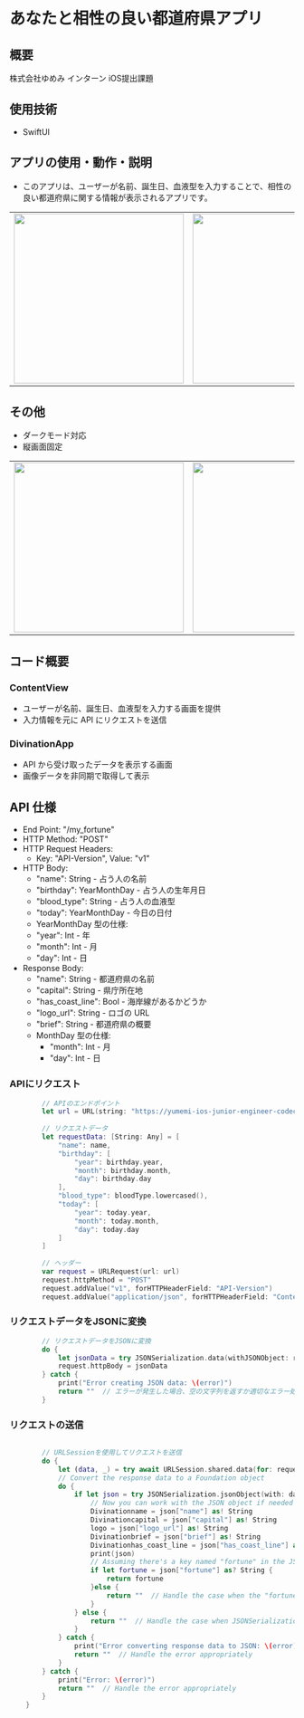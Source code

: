 # あなたと相性の良い都道府県アプリ

## 概要
株式会社ゆめみ インターン iOS提出課題

## 使用技術
- SwiftUI

## アプリの使用・動作・説明

- このアプリは、ユーザーが名前、誕生日、血液型を入力することで、相性の良い都道府県に関する情報が表示されるアプリです。
<table>
<tr>
<td><img src="https://private-user-images.githubusercontent.com/120109331/289011229-8b5b6206-502e-4a86-8ce2-4e801335163a.png?jwt=eyJhbGciOiJIUzI1NiIsInR5cCI6IkpXVCJ9.eyJpc3MiOiJnaXRodWIuY29tIiwiYXVkIjoicmF3LmdpdGh1YnVzZXJjb250ZW50LmNvbSIsImtleSI6ImtleTEiLCJleHAiOjE3MDIwMjUzNjIsIm5iZiI6MTcwMjAyNTA2MiwicGF0aCI6Ii8xMjAxMDkzMzEvMjg5MDExMjI5LThiNWI2MjA2LTUwMmUtNGE4Ni04Y2UyLTRlODAxMzM1MTYzYS5wbmc_WC1BbXotQWxnb3JpdGhtPUFXUzQtSE1BQy1TSEEyNTYmWC1BbXotQ3JlZGVudGlhbD1BS0lBSVdOSllBWDRDU1ZFSDUzQSUyRjIwMjMxMjA4JTJGdXMtZWFzdC0xJTJGczMlMkZhd3M0X3JlcXVlc3QmWC1BbXotRGF0ZT0yMDIzMTIwOFQwODQ0MjJaJlgtQW16LUV4cGlyZXM9MzAwJlgtQW16LVNpZ25hdHVyZT0xYTIxOGZiNGNhODg1YzNjMDQ1ZDE0YTk5ODU4OTllMjI5NjIyZGY0OTg5ZGI5NGE3YTA5MzhlOTI4NGQwYjFmJlgtQW16LVNpZ25lZEhlYWRlcnM9aG9zdCZhY3Rvcl9pZD0wJmtleV9pZD0wJnJlcG9faWQ9MCJ9.d9t6mSJjPieJgOPxwvqHWQJIt8ZLntOQVNTDNS6hFIY" width="300"></td>

<td><img src="https://private-user-images.githubusercontent.com/120109331/289015165-9256c32d-7da5-4b3f-92a3-ff83ee5c6f8e.png?jwt=eyJhbGciOiJIUzI1NiIsInR5cCI6IkpXVCJ9.eyJpc3MiOiJnaXRodWIuY29tIiwiYXVkIjoicmF3LmdpdGh1YnVzZXJjb250ZW50LmNvbSIsImtleSI6ImtleTEiLCJleHAiOjE3MDIwMjU2NDgsIm5iZiI6MTcwMjAyNTM0OCwicGF0aCI6Ii8xMjAxMDkzMzEvMjg5MDE1MTY1LTkyNTZjMzJkLTdkYTUtNGIzZi05MmEzLWZmODNlZTVjNmY4ZS5wbmc_WC1BbXotQWxnb3JpdGhtPUFXUzQtSE1BQy1TSEEyNTYmWC1BbXotQ3JlZGVudGlhbD1BS0lBSVdOSllBWDRDU1ZFSDUzQSUyRjIwMjMxMjA4JTJGdXMtZWFzdC0xJTJGczMlMkZhd3M0X3JlcXVlc3QmWC1BbXotRGF0ZT0yMDIzMTIwOFQwODQ5MDhaJlgtQW16LUV4cGlyZXM9MzAwJlgtQW16LVNpZ25hdHVyZT1iN2ExNWRhZWYxZjAzMjc5MmNlMGVjM2U4OWY5ZWFkNWFjZGY1OWFmMmMwMTI4OWI4MWQyMmY5MzAwNzgwZTkzJlgtQW16LVNpZ25lZEhlYWRlcnM9aG9zdCZhY3Rvcl9pZD0wJmtleV9pZD0wJnJlcG9faWQ9MCJ9.fm1B7oUKcfvvmbXJ-1CILhv7UiVzYKffl7mivi3z-4k" width="300"></td>
</tr>
</table>

## その他
- ダークモード対応
- 縦画面固定

<table>
<tr>
<td><img src="https://github.com/sannma31/DivinationApp-yumemi-ios-codecheck/assets/120109331/4ddb0eb7-77df-46d2-8076-05443f1410a1" width="300"></td>
<td><img src="https://github.com/sannma31/DivinationApp-yumemi-ios-codecheck/assets/120109331/f9c152b2-4b05-4bd5-a1c5-16cddcf5d31d" width="300"></td>
</tr>
</table>

## コード概要

### ContentView

- ユーザーが名前、誕生日、血液型を入力する画面を提供
- 入力情報を元に API にリクエストを送信

### DivinationApp

- API から受け取ったデータを表示する画面
- 画像データを非同期で取得して表示

## API 仕様

- End Point: "/my_fortune"
- HTTP Method: "POST"
- HTTP Request Headers:
  - Key: "API-Version", Value: "v1"
- HTTP Body:
  - "name": String - 占う人の名前
  - "birthday": YearMonthDay - 占う人の生年月日
  - "blood_type": String - 占う人の血液型
  - "today": YearMonthDay - 今日の日付
  - YearMonthDay 型の仕様:
  - "year": Int - 年
  - "month": Int - 月
  - "day": Int - 日
- Response Body:
  - "name": String - 都道府県の名前
  - "capital": String - 県庁所在地
  - "has_coast_line": Bool - 海岸線があるかどうか
  - "logo_url": String - ロゴの URL
  - "brief": String - 都道府県の概要
  - MonthDay 型の仕様:
    - "month": Int - 月
    - "day": Int - 日
### APIにリクエスト
```swift
        // APIのエンドポイント
        let url = URL(string: "https://yumemi-ios-junior-engineer-codecheck.app.swift.cloud/my_fortune")!
        
        // リクエストデータ
        let requestData: [String: Any] = [
            "name": name,
            "birthday": [
                "year": birthday.year,
                "month": birthday.month,
                "day": birthday.day
            ],
            "blood_type": bloodType.lowercased(),
            "today": [
                "year": today.year,
                "month": today.month,
                "day": today.day
            ]
        ]
        
        // ヘッダー
        var request = URLRequest(url: url)
        request.httpMethod = "POST"
        request.addValue("v1", forHTTPHeaderField: "API-Version")
        request.addValue("application/json", forHTTPHeaderField: "Content-Type")
```
### リクエストデータをJSONに変換
```swift
        // リクエストデータをJSONに変換
        do {
            let jsonData = try JSONSerialization.data(withJSONObject: requestData)
            request.httpBody = jsonData
        } catch {
            print("Error creating JSON data: \(error)")
            return ""  // エラーが発生した場合、空の文字列を返すか適切なエラー処理を行う
        }
```
### リクエストの送信
```swift 
        
        // URLSessionを使用してリクエストを送信
        do {
            let (data, _) = try await URLSession.shared.data(for: request)
            // Convert the response data to a Foundation object
            do {
                if let json = try JSONSerialization.jsonObject(with: data) as? [String: Any] {
                    // Now you can work with the JSON object if needed
                    Divinationname = json["name"] as! String
                    Divinationcapital = json["capital"] as! String
                    logo = json["logo_url"] as! String
                    Divinationbrief = json["brief"] as! String
                    Divinationhas_coast_line = json["has_coast_line"] as! Int
                    print(json)
                    // Assuming there's a key named "fortune" in the JSON response
                    if let fortune = json["fortune"] as? String {
                        return fortune
                    }else {
                        return ""  // Handle the case when the "fortune" key is not present in the response
                    }
                } else {
                    return ""  // Handle the case when JSONSerialization.jsonObject throws an error or the conversion is not successful
                }
            } catch {
                print("Error converting response data to JSON: \(error)")
                return ""  // Handle the error appropriately
            }
        } catch {
            print("Error: \(error)")
            return ""  // Handle the error appropriately
        }
    }
```

